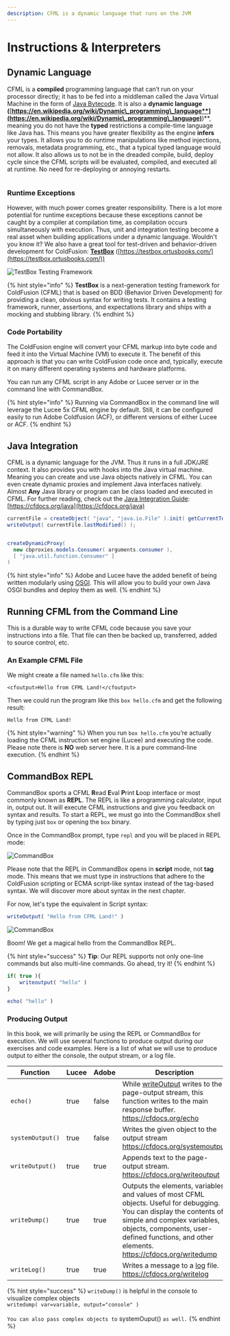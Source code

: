 ```yaml
---
description: CFML is a dynamic language that runs on the JVM
---
```


# Instructions & Interpreters

## Dynamic Language

CFML is a **compiled** programming language that can’t run on your processor directly; it has to be fed into a middleman called the Java Virtual Machine in the form of [Java Bytecode](https://en.wikipedia.org/wiki/Java\_bytecode). It is also a **dynamic language (**[**https://en.wikipedia.org/wiki/Dynamic\_programming\_language**](https://en.wikipedia.org/wiki/Dynamic\_programming\_language)**)**, meaning you do not have the **typed** restrictions a compile-time language like Java has. This means you have greater flexibility as the engine **infers** your types. It allows you to do runtime manipulations like method injections, removals, metadata programming, etc., that a typical typed language would not allow. It also allows us to not be in the dreaded compile, build, deploy cycle since the CFML scripts will be evaluated, compiled, and executed all at runtime. No need for re-deploying or annoying restarts.

<figure><img src="../.gitbook/assets/CFML-JavaBytecode.png" alt=""><figcaption></figcaption></figure>

### Runtime Exceptions

However, with much power comes greater responsibility. There is a lot more potential for runtime exceptions because these exceptions cannot be caught by a compiler at compilation time, as compilation occurs simultaneously with execution. Thus, unit and integration testing become a real asset when building applications under a dynamic language. Wouldn't you know it? We also have a great tool for test-driven and behavior-driven development for ColdFusion: [**TestBox**](https://testbox.ortusbooks.com/) ([https://testbox.ortusbooks.com/](https://testbox.ortusbooks.com/))

![TestBox Testing Framework](../.gitbook/assets/testbox-logo.png)

{% hint style="info" %}
**TestBox** is a next-generation testing framework for ColdFusion (CFML) that is based on BDD (Behavior Driven Development) for providing a clean, obvious syntax for writing tests. It contains a testing framework, runner, assertions, and expectations library and ships with a mocking and stubbing library.
{% endhint %}

### Code Portability

The ColdFusion engine will convert your CFML markup into byte code and feed it into the Virtual Machine (VM) to execute it. The benefit of this approach is that you can write ColdFusion code once and, typically, execute it on many different operating systems and hardware platforms.

You can run any CFML script in any Adobe or Lucee server or in the command line with CommandBox.

{% hint style="info" %}
Running via CommandBox in the command line will leverage the Lucee 5x CFML engine by default. Still, it can be configured easily to run Adobe Coldfusion (ACF), or different versions of either Lucee or ACF.
{% endhint %}

## Java Integration

CFML is a dynamic language for the JVM. Thus it runs in a full JDK/JRE context. It also provides you with hooks into the Java virtual machine. Meaning you can create and use Java objects natively in CFML. You can even create dynamic proxies and implement Java interfaces natively. Almost **Any** Java library or program can be class loaded and executed in CFML. For further reading, check out the [Java Integration Guide](https://cfdocs.org/java): [https://cfdocs.org/java](https://cfdocs.org/java)

```java
currentFile = createObject( "java", "java.io.File" ).init( getCurrentTemplatePath() );
writeOutput( currentFile.lastModified() );


createDynamicProxy(
  new cbproxies.models.Consumer( arguments.consumer ),
  [ "java.util.function.Consumer" ]
)
```

{% hint style="info" %}
Adobe and Lucee have the added benefit of being written modularly using [OSGI](https://www.osgi.org/developer/architecture/). This will allow you to build your own Java OSGI bundles and deploy them as well.
{% endhint %}

## Running CFML from the Command Line

This is a durable way to write CFML code because you save your instructions into a file. That file can then be backed up, transferred, added to source control, etc.

### An Example CFML File

We might create a file named `hello.cfm` like this:

```markup
<cfoutput>Hello from CFML Land!</cfoutput>
```

Then we could run the program like this `box hello.cfm` and get the following result:

```
Hello from CFML Land!
```

{% hint style="warning" %}
When you run `box hello.cfm` you’re actually loading the CFML instruction set engine (Lucee) and executing the code. Please note there is **NO** web server here. It is a pure command-line execution.
{% endhint %}

## CommandBox REPL

CommandBox sports a CFML **R**ead **E**val **P**rint **L**oop interface or most commonly known as **REPL**. The REPL is like a programming calculator, input in, output out. It will execute CFML instructions and give you feedback on syntax and results. To start a REPL, we must go into the CommandBox shell by typing just `box` or opening the `box` binary.

Once in the CommandBox prompt, type `repl` and you will be placed in REPL mode:

![CommandBox](../assets/repl.png)

Please note that the REPL in CommandBox opens in **script** mode, not **tag** mode. This means that we must type in instructions that adhere to the ColdFusion scripting or ECMA script-like syntax instead of the tag-based syntax. We will discover more about syntax in the next chapter.

For now, let's type the equivalent in Script syntax:

```javascript
writeOutput( "Hello from CFML Land!" )
```

![CommandBox](../assets/repl-hello.png)

Boom! We get a magical hello from the CommandBox REPL.

{% hint style="success" %}
**Tip**: Our REPL supports not only one-line commands but also multi-line commands. Go ahead, try it!
{% endhint %}

```javascript
if( true ){
    writeoutput( "hello" )
}

echo( "hello" )
```

### Producing Output

In this book, we will primarily be using the REPL or CommandBox for execution.  We will use several functions to produce output during our exercises and code examples.  Here is a list of what we will use to produce output to either the console, the output stream, or a log file.

<table><thead><tr><th width="198">Function</th><th width="85.33333333333331" data-type="checkbox">Lucee</th><th width="93" data-type="checkbox">Adobe</th><th>Description</th></tr></thead><tbody><tr><td><code>echo()</code></td><td>true</td><td>false</td><td>While <a href="https://cfdocs.org/writeoutput">writeOutput</a> writes to the page-output stream, this function writes to the main response buffer.<br><a href="https://cfdocs.org/echo">https://cfdocs.org/echo</a></td></tr><tr><td><code>systemOutput()</code></td><td>true</td><td>false</td><td>Writes the given object to the output stream<br><a href="https://cfdocs.org/systemoutput">https://cfdocs.org/systemoutput</a></td></tr><tr><td><code>writeOutput()</code></td><td>true</td><td>true</td><td>Appends text to the page-output stream.<br><a href="https://cfdocs.org/writeoutput">https://cfdocs.org/writeoutput</a></td></tr><tr><td><code>writeDump()</code></td><td>true</td><td>true</td><td>Outputs the elements, variables, and values of most CFML objects. Useful for debugging. You can display the contents of simple and complex variables, objects, components, user-defined functions, and other elements.<br><a href="https://cfdocs.org/writedump">https://cfdocs.org/writedump</a></td></tr><tr><td><code>writeLog()</code></td><td>true</td><td>true</td><td>Writes a message to a <a href="https://cfdocs.org/log">log</a> file.<br><a href="https://cfdocs.org/writelog">https://cfdocs.org/writelog</a></td></tr></tbody></table>

{% hint style="success" %}
`writeDump()` is helpful in the console to visualize complex objects\
`writedump( var=variable, output="console" )`\
\
`You can also pass complex objects to` systemOuput() `as well.`
{% endhint %}
